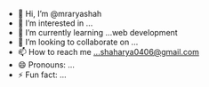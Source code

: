 - 👋 Hi, I’m @mraryashah
- 👀 I’m interested in ...
- 🌱 I’m currently learning ...web development 
- 💞️ I’m looking to collaborate on ...
- 📫 How to reach me ...shaharya0406@gmail.com
- 😄 Pronouns: ...
- ⚡ Fun fact: ...

<!---
mraryashah/mraryashah is a ✨ special ✨ repository because its `README.md` (this file) appears on your GitHub profile.
You can click the Preview link to take a look at your changes.
--->

